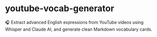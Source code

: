 # youtube-vocab-generator
🎧 Extract advanced English expressions from YouTube videos using Whisper and Claude AI, and generate clean Markdown vocabulary cards.
